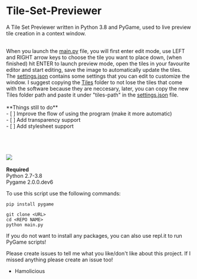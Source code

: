 # Tile-Set-Previewer
A Tile Set Previewer written in Python 3.8 and PyGame, used to live preview tile creation in a context window.

<br>
When you launch the <a href="https://github.com/hamolicious/Tile-Set-Previewer/blob/master/main.py">main.py</a> file, you will first enter edit mode, use LEFT and RIGHT arrow keys to choose the tile you want to place down, (when finished) hit ENTER to launch preview mode, open the tiles in your favourite editor and start editing, save the image to automatically update the tiles. The <a href="https://github.com/hamolicious/Tile-Set-Previewer/blob/master/settings.json">settings.json</a> contains some settings that you can edit to customize the window. I suggest copying the <a href="https://github.com/hamolicious/Tile-Set-Previewer/tree/master/Tiles">Tiles</a> folder to not lose the tiles that come with the software because they are neccesary, later, you can copy the new Tiles folder path and paste it under "tiles-path" in the <a href="https://github.com/hamolicious/Tile-Set-Previewer/blob/master/settings.json">settings.json</a> file.
<br><br>
**Things still to do**
<br>
 - [ ] Improve the flow of using the program (make it more automatic)<br>
 - [ ] Add transparency support<br>
 - [ ] Add stylesheet support<br>
<br><br><br>
<br>
<img src="https://i.ibb.co/7Q0TWdB/demo-of-tile-viewer.gif">
<br>

<br>
<strong>Required</strong><br>
Python 2.7-3.8<br>
Pygame 2.0.0.dev6<br>

To use this script use the following commands:
```
pip install pygame

git clone <URL>
cd <REPO NAME>
python main.py
```

If you do not want to install any packages, you can also use repl.it to run PyGame scripts!

Please create issues to tell me what you like/don't like about this project.
If I missed anything please create an issue too!

 - Hamolicious
